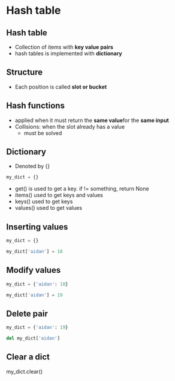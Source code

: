 # Hash table

## Hash table
- Collection of items with **key value pairs**
- hash tables is implemented with **dictionary**

## Structure
- Each position is called **slot or bucket**

## Hash functions
- applied when it must return the **same value**for the **same input**
- Collisions: when the slot already has a value
    - must be solved

## Dictionary
- Denoted by {}
```python
my_dict = {}
```
- get() is used to get a key. if != something, return None
- items() used to get keys and values
- keys() used to get keys
- values() used to get values

## Inserting values
```python
my_dict = {}

my_dict['aidan'] = 18
```

## Modify values
```python
my_dict = {'aidan': 18}

my_dict['aidan'] = 19
```

## Delete pair
```python
my_dict = {'aidan': 19}

del my_dict['aidan']
```

## Clear a dict
my_dict.clear()